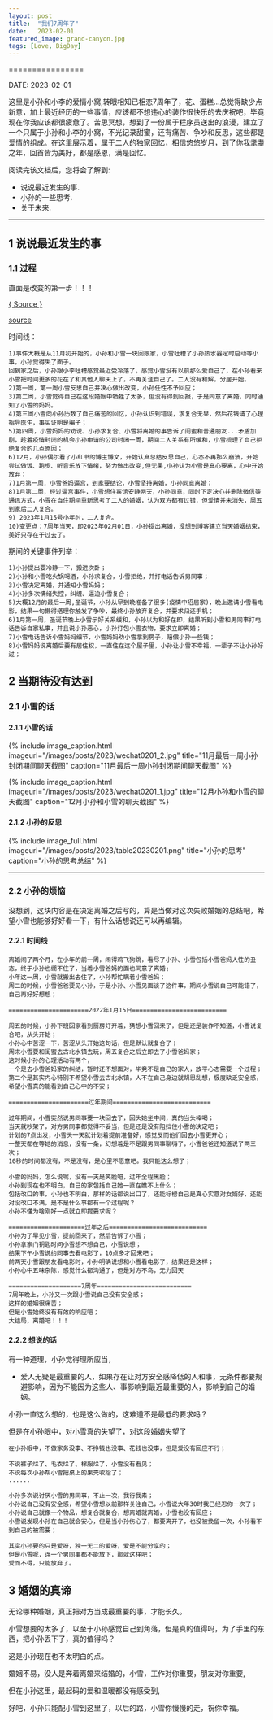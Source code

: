 ```yaml
---
layout: post
title:  "我们7周年了"
date:   2023-02-01
featured_image: grand-canyon.jpg
tags: [Love, BigDay]
---
```


================

DATE: 2023-02-01

这里是小孙和小李的爱情小窝,转眼相知已相恋7周年了，花、蛋糕...总觉得缺少点新意，加上最近经历的一些事情，应该都不想违心的装作很快乐的去庆祝吧，毕竟现在你我应该都很疲惫了。苦思冥想，想到了一份属于程序员送出的浪漫，建立了一个只属于小孙和小李的小窝，不光记录甜蜜，还有痛苦、争吵和反思，这些都是爱情的组成。在这里展示着，属于二人的独家回忆，相信悠悠岁月，到了你我耄耋之年，回首皆为美好，都是感恩，满是回忆。

阅读完该文档后，您将会了解到:

* 说说最近发生的事.
* 小孙的一些思考.
* 关于未来.

--------------------------------------------------------------------------------

1 说说最近发生的事
-------
### 1.1 过程

直面是改变的第一步！！！

<a title="Minimalism Source" href="https://520snow.github.io/2023/02/01/seventh-love-anniversary/" target="_blank">{ Source }</a>

[source](https://520snow.github.io/2023/02/01/seventh-love-anniversary)

<!--more-->

时间线：

```
1)事件大概是从11月初开始的，小孙和小雪一块回娘家，小雪吐槽了小孙热水器定时启动等小事，小孙觉得失了面子。
回到家之后，小孙跟小李吐槽感觉最近受冷落了，感觉小雪没有以前那么爱自己了，在小孙看来小雪把时间更多的花在了和其他人聊天上了，不再关注自己了。二人没有和解，分居开始。
2)第一周，第一周小雪反思自己并决心做出改变，小孙任性不予回应；
3)第二周，小雪觉得自己在这段婚姻中牺牲了太多，但没有得到回报，于是同意了离婚，同时通知了小雪的妈妈。
4)第三周小雪向小孙历数了自己痛苦的回忆，小孙认识到错误，求复合无果，然后花钱请了心理指导医生，事实证明是骗子；
5)第四周，小雪妈妈的劝说、小孙求复合、小雪将离婚的事告诉了闺蜜和普通朋友...矛盾加剧，趁着疫情封闭的机会小孙申请的公司封闭一周，期间二人关系有所缓和，小雪梳理了自己拒绝复合的几点原因；
6)12月，小孙偶尔看了小红书的博主博文，开始认真总结反思自己，心态不再那么崩溃，开始尝试做饭、跑步、听音乐放下情绪，努力做出改变,但无果,小孙认为小雪是真心要离，心中开始放弃；
7)1月第一周，小雪爸妈逼宫，到家要结论，小雪坚持离婚，小孙同意离婚；
8)1月第二周，经过逼宫事件，小雪想住宾馆安静两天，小孙同意，同时下定决心并删除微信等通讯方式，小雪在自住期间重新思考了二人的婚姻，认为双方都有过错，但爱情并未消失，周五到家后二人复合。
9) 2023年1月15号小年时，二人复合。
10)变更点：7周年当天，即2023年02月01日，小孙提出离婚，没想到博客建立当天婚姻结束，美好只存在于过去了。
```

期间的关键事件列举：

```
1)小孙提出要冷静一下，搬进次卧；
2)小孙和小雪吃火锅喝酒，小孙求复合，小雪拒绝，并打电话告诉男同事；
3)小雪决定离婚，并通知小雪妈妈；
4)小孙多次情绪失控，纠缠、逼迫小雪复合；
5)大概12月的最后一周,圣诞节，小孙从早到晚准备了很多(疫情中招居家)，晚上邀请小雪看电影，结果一句懒得搭理你触发了争吵，最终小孙放弃复合，并要求归还手机；
6)1月第一周，圣诞节晚上小雪示好关系缓和，小孙以为和好在即，结果听到小雪和男同事打电话告诉自家私事，并且说小孙恶心，小孙打包小雪衣物，要求立即离婚；
7)小雪电话告诉小雪妈妈细节，小雪妈妈劝小雪拿到房子，赔偿小孙一些钱；
8)小雪妈妈说离婚后要有居住权，一直住在这个屋子里，小孙让小雪不幸福，一辈子不让小孙好过；
```

2 当期待没有达到
-------
### 2.1 小雪的话

#### 2.1.1 小雪的话


{% include image_caption.html imageurl="/images/posts/2023/wechat0201_2.jpg" title="11月最后一周小孙封闭期间聊天截图" caption="11月最后一周小孙封闭期间聊天截图" %}

{% include image_caption.html imageurl="/images/posts/2023/wechat0201_1.jpg" title="12月小孙和小雪的聊天截图" caption="12月小孙和小雪的聊天截图" %}

#### 2.1.2 小孙的反思

{% include image_full.html imageurl="/images/posts/2023/table20230201.png" title="小孙的思考" caption="小孙的思考总结" %}

--------------------------------------------------------------------------------

### 2.2 小孙的烦恼

没想到，这块内容是在决定离婚之后写的，算是当做对这次失败婚姻的总结吧，希望小雪也能够好好看一下，有什么话想说还可以再编辑。

#### 2.2.1 时间线

```
离婚闹了两个月，在小年的前一周，闹得鸡飞狗跳，看尽了小孙、小雪包括小雪爸妈人性的丑态，终于小孙也绷不住了，当着小雪爸妈的面也同意了离婚;
小年这一周，小雪就搬出去住了，小孙帮忙瞒着小雪爸妈；
周二的时候，小雪爸爸要见小孙，于是小孙、小雪见面谈了这件事，期间小雪说自己可能错了，自己再好好想想；

======================2022年1月15日==========================

周五的时候，小孙下班回家看到厨房灯开着，猜想小雪回来了，但是还是装作不知道，小雪说复合吧，从头开始；
小孙心中苦涩一下，苦涩从头开始这句话，但是默认就复合了；
周末小雪要和闺蜜去古北水镇去玩，周五复合之后立即去了小雪爸妈家；
这时候小孙的心理活动有两个，
一个是去小雪爸妈家的纠结，暂时还不想面对，毕竟不是自己的家人，放平心态需要一个过程；
第二个是其实内心特别不希望小雪去古北水镇，人不在自己身边就胡思乱想，极度缺乏安全感，希望小雪真的能看到自己心中的不安；

======================过年期间===========================

过年期间，小雪突然说男同事要一块回去了，回头她坐中间，真的当头棒喝；
当天就吵架了，对方男同事都觉得不妥当，但是还是没有阻挡住小雪的决定吧；
计划的7点出发，小雪头一天就计划着提前准备好，感觉反而他们回去小雪更开心；
一整天都在等她的消息，没有一条，幻想着是不是跟男同事聊嗨了，小雪爸爸还知道说了两三次；
10秒的时间都没有，不是没有，是心里不愿意吧。我只能这么想了；

小雪的妈妈，怎么说呢，没有一天是笑脸吧，过年全程黑脸；
小孙到现在也不明白，自己的家包括自己她一直在瞧不上什么；
包括改口的事，小孙也不明白，那样的话都说出口了，还能标榜自己是真心实意对女婿好，还能对没改口不满，是不是什么事都有一个过程呢？
小孙不懂为啥刚好一点就立即提要求呢？

=====================过年之后===========================
小孙为了早见小雪，提前回来了，然后告诉了小雪；
小孙拿家门钥匙时问小雪想不想自己，小雪说想；
结果下午小雪说约同事去看电影了，10点多才回来吧；
前两天小雪跟朋友看电影时，小孙明确说想和小雪看电影了，结果还是这样；
小孙心中五味杂陈，感觉什么都沟通了，但是对方不鸟，无力回天

====================7周年==========================
7周年晚上，小孙又一次跟小雪说自己没有安全感；
这样的婚姻很痛苦；
但是小雪始终没有有效的响应吧；
大结局，离婚吧！！！
```
#### 2.2.2 想说的话

有一种道理，小孙觉得理所应当，

- 爱人无疑是最重要的人，如果存在让对方安全感降低的人和事，无条件都要规避影响，因为不能因为这些人、事影响到最近最重要的人，影响到自己的婚姻。

小孙一直这么想的，也是这么做的，这难道不是最低的要求吗？

但是在小孙眼中，对小雪真的失望了，对这段婚姻失望了

```
在小孙眼中，不做家务没事、不挣钱也没事、花钱也没事，但是爱没有回应不行；

不说裤子烂了、毛衣烂了、棉服烂了，小雪没有看见；
不说每次小孙帮小雪把桌上的果壳收拾了；
......

小孙多次说讨厌小雪的男同事，不止一次，我行我素；
小孙说自己没有安全感，希望小雪想以前那样关注自己，小雪说大年30时我已经忍你一次了；
小孙说自己就像一个物品，想复合就复合，想离婚就离婚，小雪也没有回应；
小雪说发现小孙在自己就会安心，但是当小孙伤心了，都要离开了，也没被挽留一次，小孙看不到自己的被需要；

其实小孙要的只是爱呀，独一无二的爱呀，爱是不能分享的；
但是小雪呢，连一个男同事都不能放下，那就这样吧；
爱而不得，只能放弃了。
```


3 婚姻的真谛
-------------

无论哪种婚姻，真正把对方当成最重要的事，才能长久。

小雪想要的太多了，以至于小孙感觉自己到角落，但是真的值得吗，为了手里的东西，把小孙丢下了，真的值得吗？

这是小孙现在也不太明白的点。

婚姻不易，没人是奔着离婚来结婚的，小雪，工作对你重要，朋友对你重要,

但在小孙这里，最起码的爱和温暖都没有感受到,

好吧，小孙只能配小雪到这里了，以后的路，小雪你慢慢的走，祝你幸福。
